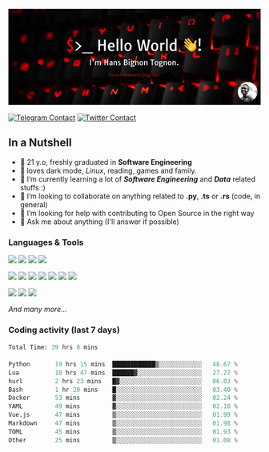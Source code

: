 ![Cover](assets/gh-readme-cover.png)

[![Telegram Contact](https://img.shields.io/badge/Telegram-%230088CC.svg?style=for-the-badge&logo=telegram&logoColor=white)](https://t.me/hanstobi) [![Twitter Contact](https://img.shields.io/badge/Twitter-%2308A0E9.svg?style=for-the-badge&logo=twitter&logoColor=white)](https://twitter.com/_tobihans)

## In a Nutshell
- 👤 21 y.o, freshly graduated in **Software Engineering**
- 🖤 loves dark mode, *Linux*, reading, games and family.
- 🌱 I’m currently learning a lot of ***Software Engineering*** and ***Data*** related stuffs :)
- 👯 I’m looking to collaborate on anything related to **.py**, **.ts** or **.rs** (code, in general)
- 🤔 I’m looking for help with contributing to Open Source in the right way
- 💬 Ask me about anything (I'll answer if possible)

### Languages & Tools
![](https://img.shields.io/badge/Linux-%23eab30f.svg?style=for-the-badge&logo=linux&logoColor=black) ![](https://img.shields.io/badge/Git-%23e54a2f.svg?style=for-the-badge&logo=git&logoColor=white) ![](https://img.shields.io/badge/Github-%231a1d21.svg?style=for-the-badge&logo=github&logoColor=white) ![](https://img.shields.io/badge/Docker-%230394f0.svg?style=for-the-badge&logo=docker&logoColor=white)

![](https://img.shields.io/badge/C-%231a1d21.svg?style=for-the-badge&logo=C&logoColor=white) ![](https://img.shields.io/badge/TypeScript-%230074c2.svg?style=for-the-badge&logo=typescript&logoColor=white) ![](https://img.shields.io/badge/Python-%23f0c540.svg?style=for-the-badge&logo=python) ![](https://img.shields.io/badge/Rust-%23ea4800.svg?style=for-the-badge&logo=rust) ![](https://img.shields.io/badge/Php-%237175aa.svg?style=for-the-badge&logo=php&logoColor=white) ![](https://img.shields.io/badge/HTML-%23d84924.svg?style=for-the-badge&logo=html5&logoColor=white) ![](https://img.shields.io/badge/Scss-%23c45f92.svg?style=for-the-badge&logo=sass&logoColor=white)

![](https://img.shields.io/badge/Vue-%23314559.svg?style=for-the-badge&logo=vue.js) ![](https://img.shields.io/badge/Laravel-%23e54a2f.svg?style=for-the-badge&logo=laravel&logoColor=white) ![](https://img.shields.io/badge/Adonis-%235a45ff.svg?style=for-the-badge&logo=adonisjs)

*And many more...*

### Coding activity (last 7 days)
<!--START_SECTION:waka-->

```python
Total Time: 39 hrs 8 mins

Python       19 hrs 15 mins  ████████████▒░░░░░░░░░░░░   48.67 %
Lua          10 hrs 47 mins  ██████▓░░░░░░░░░░░░░░░░░░   27.27 %
hurl         2 hrs 23 mins   █▓░░░░░░░░░░░░░░░░░░░░░░░   06.03 %
Bash         1 hr 20 mins    █░░░░░░░░░░░░░░░░░░░░░░░░   03.40 %
Docker       53 mins         ▓░░░░░░░░░░░░░░░░░░░░░░░░   02.24 %
YAML         49 mins         ▓░░░░░░░░░░░░░░░░░░░░░░░░   02.10 %
Vue.js       47 mins         ▒░░░░░░░░░░░░░░░░░░░░░░░░   01.99 %
Markdown     47 mins         ▒░░░░░░░░░░░░░░░░░░░░░░░░   01.98 %
TOML         45 mins         ▒░░░░░░░░░░░░░░░░░░░░░░░░   01.93 %
Other        25 mins         ▒░░░░░░░░░░░░░░░░░░░░░░░░   01.08 %
```

<!--END_SECTION:waka-->
